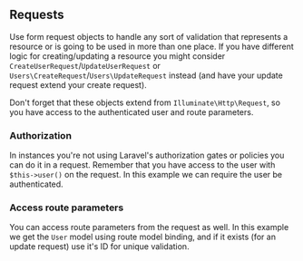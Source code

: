 ## Requests

Use form request objects to handle any sort of validation that represents a resource or is going to be used in more than one place. If you have different logic for creating/updating a resource you might consider `CreateUserRequest`/`UpdateUserRequest` or `Users\CreateRequest`/`Users\UpdateRequest` instead (and have your update request extend your create request).

Don't forget that these objects extend from `Illuminate\Http\Request`, so you have access to the authenticated user and route parameters.

### Authorization

In instances you're not using Laravel's authorization gates or policies you can do it in a request. Remember that you have access to the user with `$this->user()` on the request. In this example we can require the user be authenticated.

### Access route parameters

You can access route parameters from the request as well. In this example we get the `User` model using route model binding, and if it exists (for an update request) use it's ID for unique validation.
